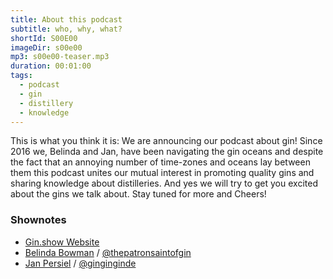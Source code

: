 ```yaml
---
title: About this podcast
subtitle: who, why, what?
shortId: S00E00
imageDir: s00e00
mp3: s00e00-teaser.mp3
duration: 00:01:00
tags:
  - podcast
  - gin
  - distillery
  - knowledge
---
```


This is what you think it is: We are announcing our podcast about gin! Since 2016 we, Belinda and Jan, have been navigating the gin oceans and despite the fact that an annoying number of time-zones and oceans lay between them this podcast unites our mutual interest in promoting quality gins and sharing knowledge about distilleries. And yes we will try to get you excited about the gins we talk about. Stay tuned for more and Cheers!

<!-- more -->

### Shownotes

- [Gin.show Website](https://gin.show/)
- [Belinda Bowman](https://thepatronsaintofgin.com.au/) / [@thepatronsaintofgin](https://instagram.com/thepatronsaintofgin)
- [Jan Persiel](http://www.gingingin.de/) / [@ginginginde](https://instagram.com/ginginginde)
